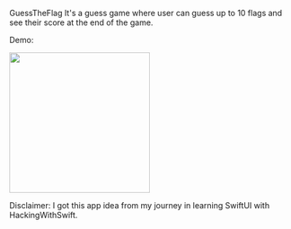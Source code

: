 GuessTheFlag
It's a guess game where user can guess up to 10 flags and see their score at the end of the game.

Demo:

<img src="https://github.com/chandevbringino/Portfolio/blob/main/iOS/SwiftUI/GuessTheFlag/Demo/GuessTheFlagDemo.gif" width="250">

Disclaimer: I got this app idea from my journey in learning SwiftUI with HackingWithSwift.
